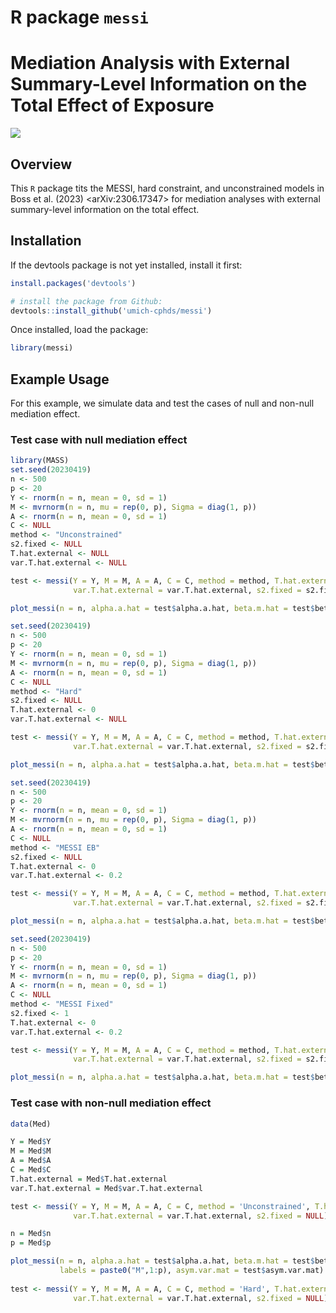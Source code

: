 
<!-- README.md is generated from README.Rmd. Please edit that file -->

# R package `messi`

# Mediation Analysis with External Summary-Level Information on the Total Effect of Exposure

[![](https://img.shields.io/badge/devel%20version-0.1.2-blue.svg)](https://github.com/umich-cphds/messi)

## Overview

This `R` package tits the MESSI, hard constraint, and unconstrained
models in Boss et al. (2023) \<arXiv:2306.17347\> for mediation analyses
with external summary-level information on the total effect.

## Installation

If the devtools package is not yet installed, install it first:

``` r
install.packages('devtools')
```

``` r
# install the package from Github:
devtools::install_github('umich-cphds/messi') 
```

Once installed, load the package:

``` r
library(messi)
```

## Example Usage

For this example, we simulate data and test the cases of null and
non-null mediation effect.

### Test case with null mediation effect

``` r
library(MASS)
set.seed(20230419)
n <- 500
p <- 20
Y <- rnorm(n = n, mean = 0, sd = 1)
M <- mvrnorm(n = n, mu = rep(0, p), Sigma = diag(1, p))
A <- rnorm(n = n, mean = 0, sd = 1)
C <- NULL
method <- "Unconstrained"
s2.fixed <- NULL
T.hat.external <- NULL
var.T.hat.external <- NULL

test <- messi(Y = Y, M = M, A = A, C = C, method = method, T.hat.external = T.hat.external,
              var.T.hat.external = var.T.hat.external, s2.fixed = s2.fixed)

plot_messi(n = n, alpha.a.hat = test$alpha.a.hat, beta.m.hat = test$beta.m.hat, labels = paste0("M",1:p), asym.var.mat = test$asym.var.mat)

set.seed(20230419)
n <- 500
p <- 20
Y <- rnorm(n = n, mean = 0, sd = 1)
M <- mvrnorm(n = n, mu = rep(0, p), Sigma = diag(1, p))
A <- rnorm(n = n, mean = 0, sd = 1)
C <- NULL
method <- "Hard"
s2.fixed <- NULL
T.hat.external <- 0
var.T.hat.external <- NULL

test <- messi(Y = Y, M = M, A = A, C = C, method = method, T.hat.external = T.hat.external,
              var.T.hat.external = var.T.hat.external, s2.fixed = s2.fixed)

plot_messi(n = n, alpha.a.hat = test$alpha.a.hat, beta.m.hat = test$beta.m.hat, labels = paste0("M",1:p), asym.var.mat = test$asym.var.mat)

set.seed(20230419)
n <- 500
p <- 20
Y <- rnorm(n = n, mean = 0, sd = 1)
M <- mvrnorm(n = n, mu = rep(0, p), Sigma = diag(1, p))
A <- rnorm(n = n, mean = 0, sd = 1)
C <- NULL
method <- "MESSI EB"
s2.fixed <- NULL
T.hat.external <- 0
var.T.hat.external <- 0.2

test <- messi(Y = Y, M = M, A = A, C = C, method = method, T.hat.external = T.hat.external,
              var.T.hat.external = var.T.hat.external, s2.fixed = s2.fixed)

plot_messi(n = n, alpha.a.hat = test$alpha.a.hat, beta.m.hat = test$beta.m.hat, labels = paste0("M",1:p), asym.var.mat = test$asym.var.mat)

set.seed(20230419)
n <- 500
p <- 20
Y <- rnorm(n = n, mean = 0, sd = 1)
M <- mvrnorm(n = n, mu = rep(0, p), Sigma = diag(1, p))
A <- rnorm(n = n, mean = 0, sd = 1)
C <- NULL
method <- "MESSI Fixed"
s2.fixed <- 1
T.hat.external <- 0
var.T.hat.external <- 0.2

test <- messi(Y = Y, M = M, A = A, C = C, method = method, T.hat.external = T.hat.external,
              var.T.hat.external = var.T.hat.external, s2.fixed = s2.fixed)

plot_messi(n = n, alpha.a.hat = test$alpha.a.hat, beta.m.hat = test$beta.m.hat, labels = paste0("M",1:p), asym.var.mat = test$asym.var.mat)
```

### Test case with non-null mediation effect

``` r
data(Med)

Y = Med$Y
M = Med$M
A = Med$A
C = Med$C
T.hat.external = Med$T.hat.external
var.T.hat.external = Med$var.T.hat.external

test <- messi(Y = Y, M = M, A = A, C = C, method = 'Unconstrained', T.hat.external = T.hat.external,
              var.T.hat.external = var.T.hat.external, s2.fixed = NULL)

n = Med$n
p = Med$p

plot_messi(n = n, alpha.a.hat = test$alpha.a.hat, beta.m.hat = test$beta.m.hat, 
           labels = paste0("M",1:p), asym.var.mat = test$asym.var.mat)
              
test <- messi(Y = Y, M = M, A = A, C = C, method = 'Hard', T.hat.external = T.hat.external,
              var.T.hat.external = var.T.hat.external, s2.fixed = NULL)
```
